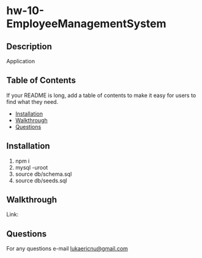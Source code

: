 # hw-10-EmployeeManagementSystem

## Description

Application 

## Table of Contents

If your README is long, add a table of contents to make it easy for users to find what they need.

- [Installation](#installation)
- [Walkthrough](#walkthrough)
- [Questions](#questions)


## Installation

1) npm i 
2) mysql -uroot 
3) source db/schema.sql
4) source db/seeds.sql

## Walkthrough

Link: 

## Questions

For any questions e-mail lukaericnu@gmail.com